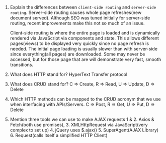 1.  Explain the differences between `client-side routing` and `server-side routing`.
    Server-side routing causes whole page refreshes(new document served). Although SEO
    was tuned initially for server-side routing, recent improvements make this not so
    much of an issue.
    
    Client-side routing is where the entire page is loaded and is dynamically rendered
    via JavaScript via components and state. This allows different pages(views) to be
    displayed very quickly since no page refresh is needed. The initial page loading is
    usually slower than with server-side since everything(all pages) are downloaded. 
    Some may never be accessed, but for those page that are will demonstrate very fast, 
    smooth transitions.

1.  What does HTTP stand for?
    HyperText Transfer protocol

1.  What does CRUD stand for?
    C => Create,
    R => Read, 
    U => Update,
    D => Delete
    
1.  Which HTTP methods can be mapped to the CRUD acronym that we use when interfacing with APIs/Servers.
    C => Post, 
    R => Get, 
    U => Put, 
    D => Delete

1.  Mention three tools we can use to make AJAX requests
    1 & 2. Axios & Fetch(both use promises),
    3. XMLHttpRequest via JavaScript(very complex to set up)
    4. jQuery uses $.ajax()
    5. SuperAgent(AJAX LIbrary)
    6. Request(calls itself a simplified HTTP Client)
 